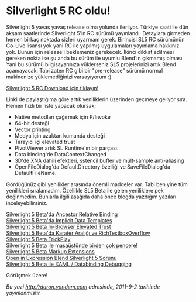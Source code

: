 # Silverlight 5 RC oldu!
Silverlight 5 yavaş yavaş release olma yolunda ilerliyor. Türkiye saati
ile dün akşam saatlerinde Silverlight 5'in RC sürümü yayınlandı.
Detaylara girmeden hemen birkaç noktada sizleri uyarmam gerek. Birincisi
SL5 RC sürümünün Go-Live lisansı yok yani RC ile yapılmış uygulamaları
yayınlama hakkınız yok. Bunun için release'i beklemeniz gerekecek.
İkinci dikkat edilmesi gereken nokta ise şu anda bu sürüm ile uyumlu
Blend'in çıkmamış olması. Yani bu sürümü bilgisayarınıza yüklerseniz SL5
projelerinizi artık Blend açamayacak. Tabi zaten RC gibi bir
"pre-release" sürümü normal makinenize yüklemediğinizi varsayıyorum :)

[Silverlight 5 RC Download için
tıklayın!](http://www.silverlight.net/downloads)

Linki de paylaştığıma göre artık yeniliklerin üzerinden geçmeye geliyor
sıra. Hemen hızlı bir liste yapacak olursak;

-   Native metodları çağırmak için P/Invoke
-   64-bit desteği
-   Vector printing
-   Medya için uzaktan kumanda desteği
-   Tarayıcı içi elevated trust
-   PivotViewer artık SL Runtime'ın bir parçası.
-   Data binding'de DataContextChanged
-   3D'de XNA dahili efektleri, sstencil buffer ve mult-sample
    anti-aliasing
-   OpenFileDialog'da DefaultDirectory özelliği ve SaveFileDialog'da
    DefaultFileName.

Gördüğünüz gibi yenilikler arasında önemli maddeler var. Tabi ben yine
tüm yenilikleri sıralamadım. Özellikle SL5 Beta ile gelen yeniliklere
pek değinmedim. Bunlarla ilgili aşağıda daha önce blogda yazdığım
yazıları inceleyebilirsiniz.

[Silverlight 5 Beta'da Ancestor Relative
Binding](http://daron.yondem.com/tr/post/07aaf12e-e4dc-48a9-9acc-4968c0b65e6b)\
 [Silverlight 5 Beta'da Implicit Data
Templates](http://daron.yondem.com/tr/post/5e88aad3-9476-4c35-97c4-41e305e82518)\
 [Silverlight 5 Beta In-Browser Elevated
Trust](http://daron.yondem.com/tr/post/892fdbe4-864e-4e9b-a5c2-3dfa9d7d1218)\
 [Silverlight 5 Beta'da Karater Aralığı ve
RichTextboxOverflow](http://daron.yondem.com/tr/post/2dd0c513-99ca-439d-b1aa-344f6b41246b)\
 [Silverlight 5 Beta
TrickPlay](http://daron.yondem.com/tr/post/0a2038f1-db35-4009-9e22-50313a68cfe8)\
 [Silverlight 5 Beta ile masaüstünde birden çok
pencere!](http://daron.yondem.com/tr/post/b1325503-80ab-40fc-b20c-3aaa703d8a7e)\
 [Silverlight 5 Beta Markup
Extensions](http://daron.yondem.com/tr/post/b94a07d5-3909-46b8-938a-82c60a0e6869)\
 [Open in Expression Blend Silverlight 5
Sorunu](http://daron.yondem.com/tr/post/61b1da8a-1009-4620-835c-8969f090d41e)\
 [Silverlight 5 Beta ile XAML / Databinding
Debugging](http://daron.yondem.com/tr/post/1fb13798-77cb-4673-91f6-e64f26c94561)

Görüşmek üzere!



*Bu yazi http://daron.yondem.com adresinde, 2011-9-2 tarihinde yayinlanmistir.*
